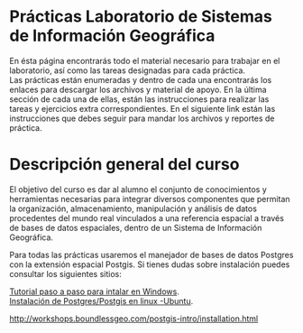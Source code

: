 # Prácticas Laboratorio de Sistemas de Información Geográfica  

En ésta página encontrarás todo el material necesario para trabajar en el  laboratorio, así como las tareas designadas para cada práctica.  
Las prácticas están enumeradas y dentro de cada una encontrarás los enlaces para descargar los archivos y material de apoyo. En la última sección de cada una de ellas, están las instrucciones para realizar las tareas y ejercicios extra correspondientes. En el siguiente link están las instrucciones que debes seguir para mandar los archivos y reportes de práctica.

# Descripción general del curso 
 El objetivo del curso es dar al alumno el conjunto de conocimientos y herramientas necesarias para integrar diversos componentes que permitan la organización, almacenamiento, manipulación y análisis de datos procedentes del mundo real vinculados a una referencia espacial a través de bases de datos espaciales, dentro de un Sistema de Información Geográfica.  

Para todas las prácticas usaremos el manejador de bases de datos Postgres  con la extensión espacial Postgis. Si tienes dudas sobre instalación puedes consultar los siguientes sitios:   

[Tutorial paso a paso para intalar en Windows](http://workshops.boundlessgeo.com/postgis-intro/installation.html).   
[Instalación de Postgres/Postgis en linux -Ubuntu](https://computingforgeeks.com/install-postgresql-11-on-ubuntu-18-04-ubuntu-16-04/).  

http://workshops.boundlessgeo.com/postgis-intro/installation.html  
